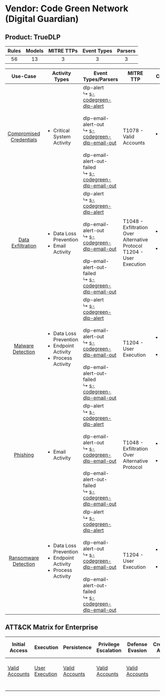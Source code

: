 Vendor: Code Green Network (Digital Guardian)
=============================================
Product: TrueDLP
----------------
| Rules | Models | MITRE TTPs | Event Types | Parsers |
|:-----:|:------:|:----------:|:-----------:|:-------:|
|  56   |   13   |     3      |      3      |    3    |

|                                  Use-Case                                  | Activity Types                                                                            | Event Types/Parsers                                                                                                                                                                                                                                                                                                                     | MITRE TTP                                                                    | Content                                                                                                                                       |
|:--------------------------------------------------------------------------:| ----------------------------------------------------------------------------------------- | --------------------------------------------------------------------------------------------------------------------------------------------------------------------------------------------------------------------------------------------------------------------------------------------------------------------------------------- | ---------------------------------------------------------------------------- | --------------------------------------------------------------------------------------------------------------------------------------------- |
| [Compromised Credentials](../../../UseCases/uc_compromised_credentials.md) | <ul><li>Critical System Activity</li></ul>                                                |  dlp-alert<br> ↳ [s-codegreen-dlp-alert](Parsers/parserContent_s-codegreen-dlp-alert.md)<br><br> dlp-email-alert-out<br> ↳ [s-codegreen-dlp-email-out](Parsers/parserContent_s-codegreen-dlp-email-out.md)<br><br> dlp-email-alert-out-failed<br> ↳ [s-codegreen-dlp-email-out](Parsers/parserContent_s-codegreen-dlp-email-out.md)<br> | T1078 - Valid Accounts<br>                                                   | [<ul><li>1 Rules</li></ul>](Rules_Models/r_m_code_green_network_(digital_guardian)_truedlp_Compromised_Credentials.md)                        |
|       [Data Exfiltration](../../../UseCases/uc_data_exfiltration.md)       | <ul><li>Data Loss Prevention</li><li>Email Activity</li></ul>                             |  dlp-alert<br> ↳ [s-codegreen-dlp-alert](Parsers/parserContent_s-codegreen-dlp-alert.md)<br><br> dlp-email-alert-out<br> ↳ [s-codegreen-dlp-email-out](Parsers/parserContent_s-codegreen-dlp-email-out.md)<br><br> dlp-email-alert-out-failed<br> ↳ [s-codegreen-dlp-email-out](Parsers/parserContent_s-codegreen-dlp-email-out.md)<br> | T1048 - Exfiltration Over Alternative Protocol<br>T1204 - User Execution<br> | [<ul><li>51 Rules</li></ul><ul><li>12 Models</li></ul>](Rules_Models/r_m_code_green_network_(digital_guardian)_truedlp_Data_Exfiltration.md)  |
|       [Malware Detection](../../../UseCases/uc_malware_detection.md)       | <ul><li>Data Loss Prevention</li><li>Endpoint Activity</li><li>Process Activity</li></ul> |  dlp-alert<br> ↳ [s-codegreen-dlp-alert](Parsers/parserContent_s-codegreen-dlp-alert.md)<br><br> dlp-email-alert-out<br> ↳ [s-codegreen-dlp-email-out](Parsers/parserContent_s-codegreen-dlp-email-out.md)<br><br> dlp-email-alert-out-failed<br> ↳ [s-codegreen-dlp-email-out](Parsers/parserContent_s-codegreen-dlp-email-out.md)<br> | T1204 - User Execution<br>                                                   | [<ul><li>5 Rules</li></ul><ul><li>1 Models</li></ul>](Rules_Models/r_m_code_green_network_(digital_guardian)_truedlp_Malware_Detection.md)    |
|                [Phishing](../../../UseCases/uc_phishing.md)                | <ul><li>Email Activity</li></ul>                                                          |  dlp-alert<br> ↳ [s-codegreen-dlp-alert](Parsers/parserContent_s-codegreen-dlp-alert.md)<br><br> dlp-email-alert-out<br> ↳ [s-codegreen-dlp-email-out](Parsers/parserContent_s-codegreen-dlp-email-out.md)<br><br> dlp-email-alert-out-failed<br> ↳ [s-codegreen-dlp-email-out](Parsers/parserContent_s-codegreen-dlp-email-out.md)<br> | T1048 - Exfiltration Over Alternative Protocol<br>                           | [<ul><li>7 Rules</li></ul><ul><li>2 Models</li></ul>](Rules_Models/r_m_code_green_network_(digital_guardian)_truedlp_Phishing.md)             |
|    [Ransomware Detection](../../../UseCases/uc_ransomware_detection.md)    | <ul><li>Data Loss Prevention</li><li>Endpoint Activity</li><li>Process Activity</li></ul> |  dlp-alert<br> ↳ [s-codegreen-dlp-alert](Parsers/parserContent_s-codegreen-dlp-alert.md)<br><br> dlp-email-alert-out<br> ↳ [s-codegreen-dlp-email-out](Parsers/parserContent_s-codegreen-dlp-email-out.md)<br><br> dlp-email-alert-out-failed<br> ↳ [s-codegreen-dlp-email-out](Parsers/parserContent_s-codegreen-dlp-email-out.md)<br> | T1204 - User Execution<br>                                                   | [<ul><li>5 Rules</li></ul><ul><li>1 Models</li></ul>](Rules_Models/r_m_code_green_network_(digital_guardian)_truedlp_Ransomware_Detection.md) |

ATT&CK Matrix for Enterprise
----------------------------
| Initial Access                                                      | Execution                                                           | Persistence                                                         | Privilege Escalation                                                | Defense Evasion                                                     | Credential Access | Discovery | Lateral Movement | Collection | Command and Control | Exfiltration                                                                                | Impact |
| ------------------------------------------------------------------- | ------------------------------------------------------------------- | ------------------------------------------------------------------- | ------------------------------------------------------------------- | ------------------------------------------------------------------- | ----------------- | --------- | ---------------- | ---------- | ------------------- | ------------------------------------------------------------------------------------------- | ------ |
| [Valid Accounts](https://attack.mitre.org/techniques/T1078)<br><br> | [User Execution](https://attack.mitre.org/techniques/T1204)<br><br> | [Valid Accounts](https://attack.mitre.org/techniques/T1078)<br><br> | [Valid Accounts](https://attack.mitre.org/techniques/T1078)<br><br> | [Valid Accounts](https://attack.mitre.org/techniques/T1078)<br><br> |                   |           |                  |            |                     | [Exfiltration Over Alternative Protocol](https://attack.mitre.org/techniques/T1048)<br><br> |        |